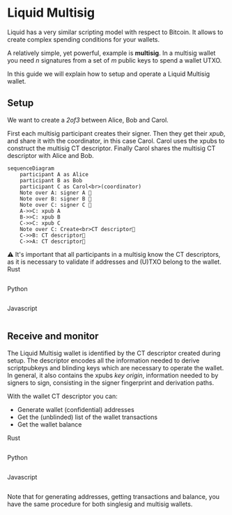 # Liquid Multisig
Liquid has a very similar scripting model with respect to Bitcoin.
It allows to create complex spending conditions for your wallets.

A relatively simple, yet powerful, example is **multisig**.
In a multisig wallet you need _n_ signatures from a set of _m_ public keys to spend a wallet UTXO.

In this guide we will explain how to setup and operate a Liquid Multisig wallet.

## Setup
We want to create a _2of3_ between Alice, Bob and Carol.

First each multisig participant creates their signer.
Then they get their _xpub_, and share it with the coordinator, in this case Carol.
Carol uses the xpubs to construct the multisig CT descriptor.
Finally Carol shares the multisig CT descriptor with Alice and Bob.

```mermaid
sequenceDiagram
    participant A as Alice
    participant B as Bob
    participant C as Carol<br>(coordinator)
    Note over A: signer A 🔑
    Note over B: signer B 🔑
    Note over C: signer C 🔑
    A->>C: xpub A
    B->>C: xpub B
    C->>C: xpub C
    Note over C: Create<br>CT descriptor👀
    C->>B: CT descriptor👀
    C->>A: CT descriptor👀
```

<div class="warning">
⚠️ It's important that all participants in a multisig know the CT descriptors, as it is necessary to validate if addresses and (U)TXO belong to the wallet.
</div>

<custom-tabs category="lang">
<div slot="title">Rust</div>
<section>

```rust,ignore
```
</section>

<div slot="title">Python</div>
<section>

```python
```
</section>

<div slot="title">Javascript</div>
<section>

```typescript
```
</section>
</custom-tabs>

## Receive and monitor
The Liquid Multisig wallet is identified by the CT descriptor created during setup.
The descriptor encodes all the information needed to derive scriptpubkeys and blinding keys which are necessary to operate the wallet. In general, it also contains the xpubs _key origin_, information needed to by signers to sign, consisting in the signer fingerprint and derivation paths.

With the wallet CT descriptor you can:
* Generate wallet (confidential) addresses
* Get the (unblinded) list of the wallet transactions
* Get the wallet balance

<custom-tabs category="lang">
<div slot="title">Rust</div>
<section>

```rust,ignore
```
</section>

<div slot="title">Python</div>
<section>

```python
```
</section>

<div slot="title">Javascript</div>
<section>

```typescript
```
</section>
</custom-tabs>

Note that for generating addresses, getting transactions and balance, you have the same procedure for both singlesig and multisig wallets.
